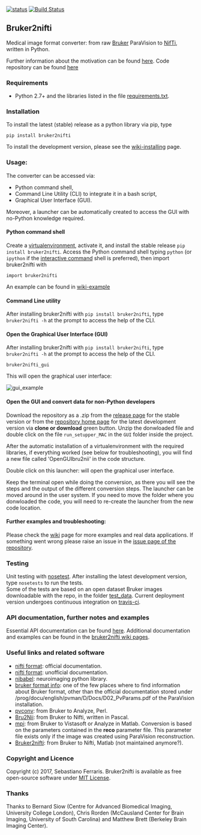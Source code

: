 [![status](http://joss.theoj.org/papers/2ee6a3a3b1a4d8df1633f601bf2b0ffe/status.svg)](http://joss.theoj.org/papers/2ee6a3a3b1a4d8df1633f601bf2b0ffe)
[![Build Status](https://travis-ci.org/SebastianoF/bruker2nifti.svg?branch=master)](https://travis-ci.org/SebastianoF/bruker2nifti)

## Bruker2nifti

Medical image format converter: from raw [Bruker](http://imaging.mrc-cbu.cam.ac.uk/imaging/FormatBruker) 
ParaVision to [NifTi](https://nifti.nimh.nih.gov/nifti-1), written in Python.

Further information about the motivation can be found [here](https://github.com/SebastianoF/bruker2nifti/tree/master/paper).
Code repository can be found [here](https://github.com/SebastianoF/bruker2nifti)

### Requirements
* Python 2.7+ and the libraries listed in the file [requirements.txt](https://github.com/SebastianoF/bruker2nifti/blob/master/requirements.txt).

### Installation
To install the latest (stable) release as a python library via pip, type 
```
pip install bruker2nifti
```
To install the development version, please see the 
[wiki-installing](https://github.com/SebastianoF/bruker2nifti/wiki/Installing-latest-updates-and-in-development-mode) page. 

### Usage:

The converter can be accessed via: 
+ Python command shell, 
+ Command Line Utility (CLI) to integrate it in a bash script,
+ Graphical User Interface (GUI).

Moreover, a launcher can be automatically created to access the GUI with no-Python knowledge required.  

#### Python command shell
Create a [virtualenvironment](http://docs.python-guide.org/en/latest/dev/virtualenvs/), activate it, and install
the stable release `pip install bruker2nifti`.
Access the Python command shell typing `python` (or `ipython` if the 
[interactive command](https://en.wikipedia.org/wiki/IPython) shell is preferred), then import bruker2nifti with
```
import bruker2nifti
```
An example can be found in [wiki-example](https://github.com/SebastianoF/bruker2nifti/wiki/Examples) 

#### Command Line utility
After installing bruker2nifti with `pip install bruker2nifti`, type `bruker2nifti -h` at the prompt to access the
 help of the CLI.

<!--
#### Accessing the Command Line Utility without installing
If you prefer to access the command line utility without installing the library on your python environment,
you can download the [latest release](https://github.com/SebastianoF/bruker2nifti/releases) or the 
[development version](https://github.com/SebastianoF/bruker2nifti) on your system, then add it to the python path
with `PYTHONPATH="${PYTHONPATH}:path-to-bruker2nifti-repository"` and access the help of the CLI via  

+ `python parsers/bruker2nii.py -h`

Where the invoked Python is a distribution provided with the [required libraries](https://github.com/SebastianoF/bruker2nifti/blob/master/requirements.txt). .
-->

#### Open the Graphical User Interface (GUI)
After installing bruker2nifti with `pip install bruker2nifti`, type `bruker2nifti -h` at the prompt to access the
 help of the CLI.
```
bruker2nifti_gui
```
This will open the graphical user interface:

![gui_example](https://github.com/SebastianoF/bruker2nifti/blob/master/screenshots/gui_example.jpg)

#### Open the GUI and convert data for non-Python developers
Download the repository as a .zip from the [release page](https://github.com/SebastianoF/bruker2nifti/releases) 
for the stable version or from the [repository home page](https://github.com/SebastianoF/bruker2nifti) for the latest 
development version via **clone or download** green button.
Unzip the donwloaded file and double click on the file `run_setupper_MAC` in the `GUI` folder inside the project.

After the automatic installation of a virtualenvironment with the required libraries, if everything worked 
(see below for troubleshooting), you will find a new file called 'OpenGUIbru2nii' in the code structure. 

Double click on this launcher: will open the graphical user interface. 

Keep the terminal open while doing the conversion, as there you will see the steps and the output of the different
conversion steps.
The launcher can be moved around in the user system. If you need to move the folder where you donwloaded the code, you will need to re-create the 
launcher from the new code location.

#### Further examples and troubleshooting:

Please check the [wiki](https://github.com/SebastianoF/bruker2nifti/wiki) page for more examples and real data applications.
If something went wrong please raise an issue in the [issue page of the repository](https://github.com/SebastianoF/bruker2nifti/issues).

### Testing
Unit testing with [nosetest](http://pythontesting.net/framework/nose/nose-introduction/).
After installing the latest development version, type `nosetests` to run the tests.   
Some of the tests are based on an open dataset Bruker images downloadable with the repo, in the folder 
[test_data](https://github.com/SebastianoF/bruker2nifti/tree/master/test_data).
Current deployment version undergoes continuous integration on [travis-ci](https://travis-ci.org/SebastianoF/bruker2nifti).

### API documentation, further notes and examples <a name="up"></a>
Essential API documentation can be found [here](http://bruker2nifti.readthedocs.io/en/latest/).
Additional documentation and examples can be found in the [bruker2nifti wiki pages](https://github.com/SebastianoF/bruker2nifti/wiki).

### Useful links and related software <a name="utilities"></a>
+ [nifti format](https://nifti.nimh.nih.gov/nifti-1): official documentation.
+ [nifti format](https://brainder.org/2012/09/23/the-nifti-file-format/): unofficial documentation.
+ [nibabel](http://nipy.org/nibabel/): neuroimaging python library. 
+ [bruker format info](http://imaging.mrc-cbu.cam.ac.uk/imaging/FormatBruker): one of the few places where to find 
information about Bruker format, other than the official documentation stored under 
<PvInstDir>/prog/docu/english/pvman/D/Docs/D02_PvParams.pdf of the ParaVision installation. 
+ [pvconv](https://github.com/matthew-brett/pvconv): from Bruker to Analyze, Perl.
+ [Bru2Nii](https://github.com/neurolabusc/Bru2Nii): from Bruker to Nifti, written in Pascal. 
+ [mpi](https://github.com/francopestilli/mpi): from Bruker to Vistasoft or Analyze in Matlab. Conversion is based on the parameters contained in the **reco** parameter file. This
parameter file exists only if the image was created using ParaVision reconstruction.
+ [Bruker2nifti](https://github.com/CristinaChavarrias/Bruker2nifti): from Bruker to Nifti, Matlab (not maintained anymore?).

### Copyright and Licence 
Copyright (c) 2017, Sebastiano Ferraris.
Bruker2nifti is available as free open-source software under [MIT License](https://github.com/SebastianoF/bruker2nifti/blob/master/LICENCE.txt).

### Thanks <a name="thanks"></a>
Thanks to 
Bernard Siow (Centre for Advanced Biomedical Imaging, University College London), 
Chris Rorden (McCausland Center for Brain Imaging, University of South Carolina) 
and 
Matthew Brett (Berkeley Brain Imaging Center).
